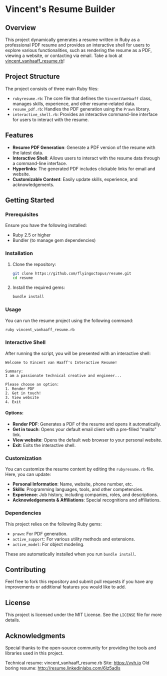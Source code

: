 # Vincent's Resume Builder

## Overview

This project dynamically generates a resume written in Ruby as a professional PDF resume and provides an interactive shell for users to explore various functionalities, such as rendering the resume as a PDF, viewing a website, or contacting via email. Take a look at [vincent_vanhaaff_resume.rb](vincent_vanhaaff_resume.rb)!

## Project Structure

The project consists of three main Ruby files:

- `rubyresume.rb`: The core file that defines the `VincentVanHaaff` class, manages skills, experience, and other resume-related data.
- `resume_pdf.rb`: Handles the PDF generation using the `Prawn` library.
- `interactive_shell.rb`: Provides an interactive command-line interface for users to interact with the resume.

## Features

- **Resume PDF Generation**: Generate a PDF version of the resume with the latest data.
- **Interactive Shell**: Allows users to interact with the resume data through a command-line interface.
- **Hyperlinks**: The generated PDF includes clickable links for email and website.
- **Customizable Content**: Easily update skills, experience, and acknowledgements.

## Getting Started

### Prerequisites

Ensure you have the following installed:

- Ruby 2.5 or higher
- Bundler (to manage gem dependencies)

### Installation

1. Clone the repository:

   ```bash
   git clone https://github.com/flyingoctopus/resume.git
   cd resume
   ```

2. Install the required gems:

   ```bash
   bundle install
   ```

### Usage

You can run the resume project using the following command:

```bash
ruby vincent_vanhaaff_resume.rb
```

### Interactive Shell

After running the script, you will be presented with an interactive shell:

```
Welcome to Vincent van Haaff's Interactive Resume!

Summary:
I am a passionate technical creative and engineer...

Please choose an option:
1. Render PDF
2. Get in touch!
3. View website
4. Exit
```

#### Options:

- **Render PDF**: Generates a PDF of the resume and opens it automatically.
- **Get in touch**: Opens your default email client with a pre-filled "mailto" link.
- **View website**: Opens the default web browser to your personal website.
- **Exit**: Exits the interactive shell.

### Customization

You can customize the resume content by editing the `rubyresume.rb` file. Here, you can update:

- **Personal Information**: Name, website, phone number, etc.
- **Skills**: Programming languages, tools, and other competencies.
- **Experience**: Job history, including companies, roles, and descriptions.
- **Acknowledgements & Affiliations**: Special recognitions and affiliations.

### Dependencies

This project relies on the following Ruby gems:

- `prawn`: For PDF generation.
- `active_support`: For various utility methods and extensions.
- `active_model`: For object modeling.

These are automatically installed when you run `bundle install`.

## Contributing

Feel free to fork this repository and submit pull requests if you have any improvements or additional features you would like to add.

## License

This project is licensed under the MIT License. See the `LICENSE` file for more details.

## Acknowledgments

Special thanks to the open-source community for providing the tools and libraries used in this project.

Technical resume: vincent_vanhaaff_resume.rb
Site: https://vvh.io
Old boring resume: http://resume.linkedinlabs.com/6lz5adls
